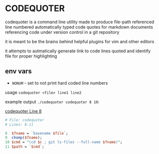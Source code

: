 # CODEQUOTER


codequoter is a command line utility made to produce file-path referenced line numbered automatically typed code quotes for markdown documents referencing code under version control in a git repository

it is meant to be the brains behind helpful plugins for vim and other editors 

it attempts to autmatically generate link to code lines quoted and identify file for proper highlighting

## env vars

- ``NONUM``  - set to not print hard coded line numbers

usage ``codequoter <file> line1 line2``

example output ``./codequoter codequoter 8 10``:



[codequoter Line 8](https://github.com/cmark0v/codequoter/blob/master/codequoter#L8)
```perl
# File: codequoter
# Lines: 8-11

8  $fname = `basename $file`;
9  chomp($fname);
10 $cmd = "(cd $c ; git ls-files --full-name $fname)";
11 $path = `$cmd`;
```

